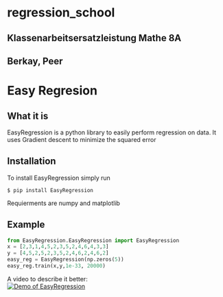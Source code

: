 # regression_school
## Klassenarbeitsersatzleistung Mathe 8A
## Berkay, Peer

# Easy Regresion 
## What it is
EasyRegression is a python library to easily perform regression on data. 
It uses Gradient descent to minimize the squared error
## Installation
To install EasyRegression simply run 
```
$ pip install EasyRegression
``` 
Requierments are numpy and matplotlib
## Example
```python
from EasyRegression.EasyRegression import EasyRegression
x = [2,3,1,4,5,2,3,5,2,4,6,4,3,3]
y = [4,5,2,5,2,3,5,2,4,6,2,4,6,2]
easy_reg = EasyRegression(np.zeros(5))
easy_reg.train(x,y,1e-33, 20000)
```
A video to describe it better: \
[![Demo of EasyRegression](https://img.youtube.com/vi/ewt2G2DBh30/0.jpg)](https://www.youtube.com/watch?v=ewt2G2DBh30)
